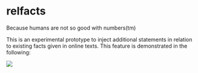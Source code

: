 # relfacts
Because humans are not so good with numbers(tm)

This is an experimental prototype to inject additional statements in relation to existing facts given in online texts. This feature is demonstrated in the following:

![](demo.gif)

